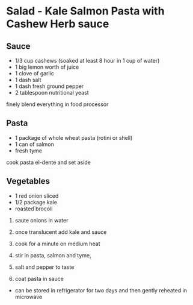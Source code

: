 ---
---


# Salad - Kale Salmon Pasta with Cashew Herb sauce

## Sauce

- 1/3 cup cashews (soaked at least 8 hour in 1 cup of water)
- 1 big lemon worth of juice
- 1 clove of garlic
- 1 dash salt
- 1 dash fresh ground pepper
- 2 tablespoon nutritional yeast


finely blend everything in food processor


## Pasta

- 1 package of whole wheat pasta (rotini or shell)
- 1 can of salmon
- fresh tyme


cook pasta el-dente and set aside


## Vegetables

- 1 red onion sliced
- 1/2 package kale
- roasted brocoli


1. saute onions in water
1. once translucent add kale and sauce
1. cook for a minute on medium heat

1. stir in pasta, salmon and tyme,
1. salt and pepper to taste
1. coat pasta in sauce

- can be stored in refrigerator for two days and then gently reheated in microwave
